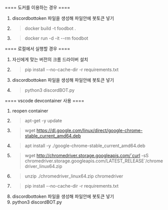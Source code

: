 ==== 도커를 이용하는 경우 ====
1. discordbottoken 파일을 생성해 파일안에 봇토큰 넣기
2. > docker build -t foodbot .
3. > docker run -d -it --rm foodbot  

==== 로컬에서 실행할 경우 ====
1. 자신에게 맞는 버전의 크롬 드라이버 설치
2. > pip install --no-cache-dir -r requirements.txt
3. discordbottoken 파일을 생성해 파일안에 봇토큰 넣기
4. > python3 discordBOT.py

==== vscode devcontainer 사용 ====
1. reopen container
2. > apt-get -y update
3. > wget https://dl.google.com/linux/direct/google-chrome-stable_current_amd64.deb
4. > apt install -y ./google-chrome-stable_current_amd64.deb
5. > wget http://chromedriver.storage.googleapis.com/`curl -sS chromedriver.storage.googleapis.com/LATEST_RELEASE`/chromedriver_linux64.zip
6. > unzip ./chromedriver_linux64.zip chromedriver
7. > pip install --no-cache-dir -r requirements.txt
8. discordbottoken 파일을 생성해 파일안에 봇토큰 넣기
9. python3 discordBOT.py